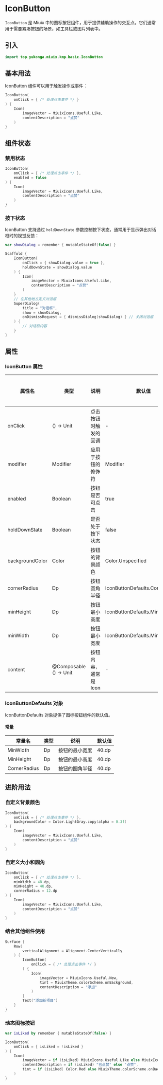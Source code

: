 # IconButton

`IconButton` 是 Miuix 中的图标按钮组件，用于提供辅助操作的交互点。它们通常用于需要紧凑按钮的场景，如工具栏或图片列表中。

## 引入

```kotlin
import top.yukonga.miuix.kmp.basic.IconButton
```

## 基本用法

IconButton 组件可以用于触发操作或事件：

```kotlin
IconButton(
    onClick = { /* 处理点击事件 */ }
) {
    Icon(
        imageVector = MiuixIcons.Useful.Like,
        contentDescription = "点赞"
    )
}
```

## 组件状态

### 禁用状态

```kotlin
IconButton(
    onClick = { /* 处理点击事件 */ },
    enabled = false
) {
    Icon(
        imageVector = MiuixIcons.Useful.Like,
        contentDescription = "点赞"
    )
}
```

### 按下状态

IconButton 支持通过 `holdDownState` 参数控制按下状态，通常用于显示弹出对话框时的视觉反馈：

```kotlin
var showDialog = remember { mutableStateOf(false) }

Scaffold {
    IconButton(
        onClick = { showDialog.value = true },
        holdDownState = showDialog.value
    ) {
        Icon(
            imageVector = MiuixIcons.Useful.Like,
            contentDescription = "点赞"
        )
    }
    // 在其他地方定义对话框
    SuperDialog(
        title = "对话框",
        show = showDialog,
        onDismissRequest = { dismissDialog(showDialog) } // 关闭对话框
    ) {
        // 对话框内容
    }
}
```

## 属性

### IconButton 属性

| 属性名          | 类型                   | 说明                  | 默认值                          | 是否必须 |
| --------------- | ---------------------- | --------------------- | ------------------------------- | -------- |
| onClick         | () -> Unit             | 点击按钮时触发的回调  | -                               | 是       |
| modifier        | Modifier               | 应用于按钮的修饰符    | Modifier                        | 否       |
| enabled         | Boolean                | 按钮是否可点击        | true                            | 否       |
| holdDownState   | Boolean                | 是否处于按下状态      | false                           | 否       |
| backgroundColor | Color                  | 按钮的背景颜色        | Color.Unspecified               | 否       |
| cornerRadius    | Dp                     | 按钮圆角半径          | IconButtonDefaults.CornerRadius | 否       |
| minHeight       | Dp                     | 按钮最小高度          | IconButtonDefaults.MinHeight    | 否       |
| minWidth        | Dp                     | 按钮最小宽度          | IconButtonDefaults.MinWidth     | 否       |
| content         | @Composable () -> Unit | 按钮内容，通常是 Icon | -                               | 是       |

### IconButtonDefaults 对象

IconButtonDefaults 对象提供了图标按钮组件的默认值。

#### 常量

| 常量名       | 类型 | 说明           | 默认值 |
| ------------ | ---- | -------------- | ------ |
| MinWidth     | Dp   | 按钮的最小宽度 | 40.dp  |
| MinHeight    | Dp   | 按钮的最小高度 | 40.dp  |
| CornerRadius | Dp   | 按钮的圆角半径 | 40.dp  |

## 进阶用法

### 自定义背景颜色

```kotlin
IconButton(
    onClick = { /* 处理点击事件 */ },
    backgroundColor = Color.LightGray.copy(alpha = 0.3f)
) {
    Icon(
        imageVector = MiuixIcons.Useful.Like,
        contentDescription = "点赞"
    )
}
```

### 自定义大小和圆角

```kotlin
IconButton(
    onClick = { /* 处理点击事件 */ },
    minWidth = 48.dp,
    minHeight = 48.dp,
    cornerRadius = 12.dp
) {
    Icon(
        imageVector = MiuixIcons.Useful.Like,
        contentDescription = "点赞"
    )
}
```

### 结合其他组件使用

```kotlin
Surface {
    Row(
        verticalAlignment = Alignment.CenterVertically
    ) {
        IconButton(
            onClick = { /* 处理点击事件 */ }
        ) {
            Icon(
                imageVector = MiuixIcons.Useful.New,
                tint = MiuixTheme.colorScheme.onBackground,
                contentDescription = "添加"
            )
        }
        Text("添加新项目")
    }
}
```

### 动态图标按钮

```kotlin
var isLiked by remember { mutableStateOf(false) }

IconButton(
    onClick = { isLiked = !isLiked }
) {
    Icon(
        imageVector = if (isLiked) MiuixIcons.Useful.Like else MiuixIcons.Useful.Unlike,
        contentDescription = if (isLiked) "已点赞" else "点赞",
        tint = if (isLiked) Color.Red else MiuixTheme.colorScheme.onBackground
    )
}
```


